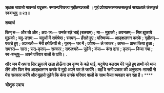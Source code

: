 **ङ्क्षक चाग्रजो मावनतं यदूत्तम:** **स्मयन्परिष्वज्य गृहीतमञ्जलौ ।** **गृहं प्रवेष्याप्तसमस्तसत्कृतं** **सश्प्रक्ष्यते कंसकृतं स्वबन्धुषु ॥ २३॥** 

**शब्दार्थ** 

**किम् च—** **और तो और** **; अग्र-ज:—** **उनके बड़े भाई (बलराम)** **; मा—** **मुझको** **; अवनतम्—** **सिर झुकाये मुझको** **; यदु-उत्तम:—** **यदुओं में सर्वश्रेष्ठ** **; स्मयन्—** **हँसते हुए** **; परिष्वज्य—** **आङ्क्षलगन करके** **; गृहीतम्—** **पकड़े हुए** **; अञ्जलौ—** **मेरी हथेलियों से** **; गृहम्—** **घर में** **; प्रवेष्य—** **ले जाकर** **; आप्त—** **प्राप्त किया हुआ** **; समस्त—** **सारा** **; सत्-कृतम्—** **सत्कार** **; सश्प्रक्ष्यते—** **पूछेंगे** **; कंस—** **कंस** **द्वारा** **; कृतम्—** **किया गया** **; स्व-बन्धुषु—** **अपने परिवार वालों के प्रति।** **.** 

**और जब मैं अपना सिर झुकाये खड़ा होऊँगा तब कृष्ण के बड़े भाई, यदुश्रेष्ठ बलराम मेरे** **जुड़े हुए हाथों को थाम लेंगे और फिर मेरा आङ्क्षलगन करके वे मुझे अपने घर ले जायेंगे। वहाँ वे** **सभी प्रकार की अनुष्ठान-सामग्री से मेरा सत्कार करेंगे और मुझसे पूछेंगे कि कंस उनके परिवार** **वालों के साथ कैसा व्यवहार कर रहा है।** **** 

**श्रीशुक उवाच** 